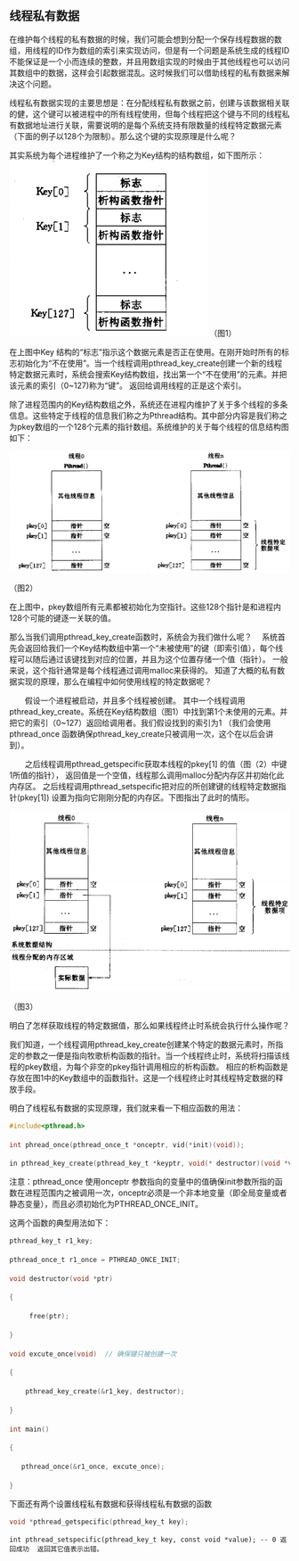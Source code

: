 ## 线程私有数据




在维护每个线程的私有数据的时候，我们可能会想到分配一个保存线程数据的数组，用线程的ID作为数组的索引来实现访问，但是有一个问题是系统生成的线程ID不能保证是一个小而连续的整数，并且用数组实现的时候由于其他线程也可以访问其数组中的数据，这样会引起数据混乱。这时候我们可以借助线程的私有数据来解决这个问题。

线程私有数据实现的主要思想是：在分配线程私有数据之前，创建与该数据相关联的健，这个键可以被进程中的所有线程使用，但每个线程把这个键与不同的线程私有数据地址进行关联，需要说明的是每个系统支持有限数量的线程特定数据元素（下面的例子以128个为限制）。那么这个键的实现原理是什么呢？

其实系统为每个进程维护了一个称之为Key结构的结构数组，如下图所示：
![avatar](https://github.com/kks1234/Linux/blob/master/test31/one.png)
（图1）

在上图中Key 结构的“标志”指示这个数据元素是否正在使用。在刚开始时所有的标志初始化为“不在使用”。当一个线程调用pthread_key_create创建一个新的线程特定数据元素时，系统会搜索Key结构数组，找出第一个“不在使用”的元素。并把该元素的索引（0~127)称为“键”。 返回给调用线程的正是这个索引。

除了进程范围内的Key结构数组之外，系统还在进程内维护了关于多个线程的多条信息。这些特定于线程的信息我们称之为Pthread结构。其中部分内容是我们称之为pkey数组的一个128个元素的指针数组。系统维护的关于每个线程的信息结构图如下：

![avatar](https://github.com/kks1234/Linux/blob/master/test31/two.png)

（图2）


在上图中，pkey数组所有元素都被初始化为空指针。这些128个指针是和进程内128个可能的键逐一关联的值。

那么当我们调用pthread_key_create函数时，系统会为我们做什么呢？
    　系统首先会返回给我们一个Key结构数组中第一个“未被使用”的键（即索引值），每个线程可以随后通过该键找到对应的位置，并且为这个位置存储一个值（指针）。 一般来说，这个指针通常是每个线程通过调用malloc来获得的。
知道了大概的私有数据实现的原理，那么在编程中如何使用线程的特定数据呢？

　　假设一个进程被启动，并且多个线程被创建。 其中一个线程调用pthread_key_create。系统在Key结构数组（图1）中找到第1个未使用的元素。并把它的索引（0~127）返回给调用者。我们假设找到的索引为1  （我们会使用pthread_once 函数确保pthread_key_create只被调用一次，这个在以后会讲到）。

　　之后线程调用pthread_getspecific获取本线程的pkey[1] 的值（图（2）中键1所值的指针）， 返回值是一个空值，线程那么调用malloc分配内存区并初始化此内存区。 之后线程调用pthread_setspecific把对应的所创建键的线程特定数据指针(pkey[1]) 设置为指向它刚刚分配的内存区。下图指出了此时的情形。

![avatar](https://github.com/kks1234/Linux/blob/master/test31/three.png)

（图3）


明白了怎样获取线程的特定数据值，那么如果线程终止时系统会执行什么操作呢？

我们知道，一个线程调用pthread_key_create创建某个特定的数据元素时，所指定的参数之一便是指向牧歌析构函数的指针。当一个线程终止时，系统将扫描该线程的pkey数组，为每个非空的pkey指针调用相应的析构函数。 相应的析构函数是存放在图1中的Key数组中的函数指针。这是一个线程终止时其线程特定数据的释放手段。

明白了线程私有数据的实现原理，我们就来看一下相应函数的用法：

```C
#include<pthread.h>

int phread_once(pthread_once_t *onceptr, vid(*init)(void));

in pthread_key_create(pthread_key_t *keyptr, void(* destructor)(void *value));
```

注意：pthread_once 使用onceptr 参数指向的变量中的值确保init参数所指的函数在进程范围内之被调用一次，onceptr必须是一个非本地变量（即全局变量或者静态变量），而且必须初始化为PTHREAD_ONCE_INIT。

这两个函数的典型用法如下：
```C
pthread_key_t r1_key;

pthread_once_t r1_once = PTHREAD_ONCE_INIT;

void destructor(void *ptr)

{

     free(ptr);

}

void excute_once(void)  // 确保键只被创建一次

{

    pthread_key_create(&r1_key, destructor);

}

int main()

{

   pthread_once(&r1_once, excute_once);

}

 ```

下面还有两个设置线程私有数据和获得线程私有数据的函数
```C
void *pthread_getspecific(pthread_key_t key);
```
```
int pthread_setspecific(pthread_key_t key, const void *value); -- 0 返回成功  返回其它值表示出错。
```
